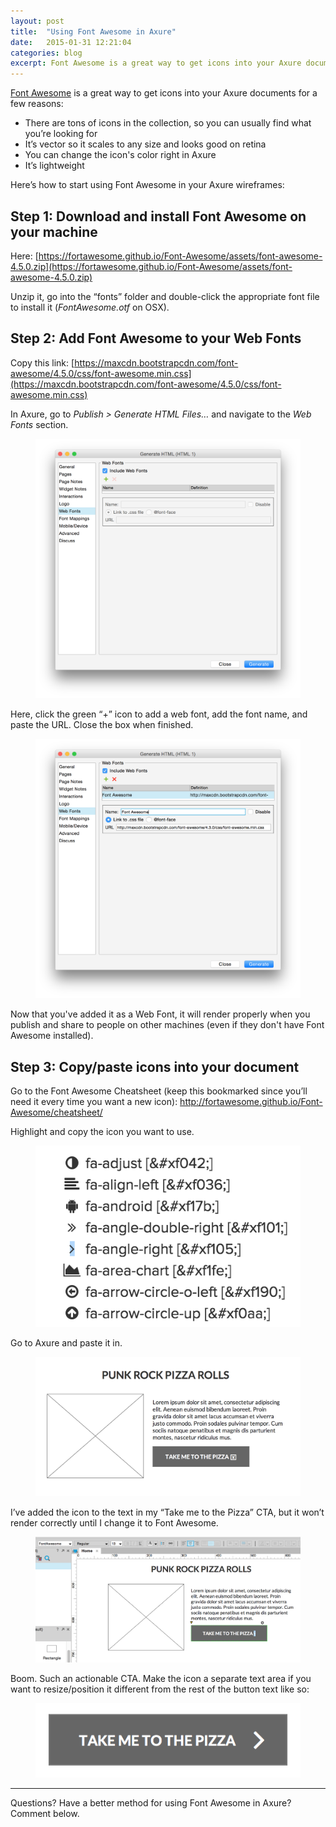 ```yaml
---
layout: post
title:  "Using Font Awesome in Axure"
date:   2015-01-31 12:21:04
categories: blog
excerpt: Font Awesome is a great way to get icons into your Axure documents. There are tons of icons in the collection, it's super lightweight, and great for getting icons into your Axure wireframes quickly.
---
```

[Font Awesome](http://fortawesome.github.io/Font-Awesome/) is a great way to get icons into your Axure documents for a few reasons:

* There are tons of icons in the collection, so you can usually find what you’re looking for
* It’s vector so it scales to any size and looks good on retina
* You can change the icon's color right in Axure
* It’s lightweight

Here’s how to start using Font Awesome in your Axure wireframes:

## Step 1: Download and install Font Awesome on your machine

Here: [https://fortawesome.github.io/Font-Awesome/assets/font-awesome-4.5.0.zip](https://fortawesome.github.io/Font-Awesome/assets/font-awesome-4.5.0.zip)

Unzip it, go into the “fonts” folder and double-click the appropriate font file to install it (*FontAwesome.otf* on OSX).

## Step 2: Add Font Awesome to your Web Fonts

Copy this link: [https://maxcdn.bootstrapcdn.com/font-awesome/4.5.0/css/font-awesome.min.css](https://maxcdn.bootstrapcdn.com/font-awesome/4.5.0/css/font-awesome.min.css)

In Axure, go to *Publish > Generate HTML Files…* and navigate to the *Web Fonts* section.

<figure>
  <img data-action="zoom" src="/img/blog/font-awesome-axure/Screen-Shot-2015-01-31-at-12-46-10-PM.png" alt="Axure web fonts">
</figure>

Here, click the green “+” icon to add a web font, add the font name, and paste the URL. Close the box when finished.

<figure>
  <img data-action="zoom" src="/img/blog/font-awesome-axure/Screen-Shot-2015-01-31-at-12-46-28-PM.png" alt="Axure Web Fonts – Font Awesome added">
</figure>

Now that you've added it as a Web Font, it will render properly when you publish and share to people on other machines (even if they don't have Font Awesome installed).

## Step 3: Copy/paste icons into your document

Go to the Font Awesome Cheatsheet (keep this bookmarked since you’ll need it every time you want a new icon): http://fortawesome.github.io/Font-Awesome/cheatsheet/

Highlight and copy the icon you want to use.

<figure>
  <img data-action="zoom" src="/img/blog/font-awesome-axure/Screen-Shot-2015-01-31-at-12-53-42-PM.png" alt="Right caret highlighted">
</figure>

Go to Axure and paste it in.

<figure>
  <img data-action="zoom" src="/img/blog/font-awesome-axure/Screen-Shot-2015-01-31-at-12-55-51-PM.png" alt="Right caret pasted but rendering incorrectly">
</figure>

I’ve added the icon to the text in my “Take me to the Pizza” CTA, but it won’t render correctly until I change it to Font Awesome.

<figure>
  <img data-action="zoom" src="/img/blog/font-awesome-axure/Screen-Shot-2015-01-31-at-12-58-53-PM.png" alt="Text changed to Font Awesome">
</figure>

Boom. Such an actionable CTA. Make the icon a separate text area if you want to resize/position it different from the rest of the button text like so:

<figure>
  <img data-action="zoom" src="/img/blog/font-awesome-axure/Screen-Shot-2015-01-31-at-1-04-59-PM.png" alt="Reformatted icon">
</figure>

***

Questions? Have a better method for using Font Awesome in Axure? Comment below.

